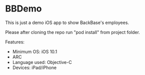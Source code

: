 # BBDemo
This is just a demo iOS app to show BackBase's employees.

Please after cloning the repo run "pod install" from project folder.

Features:
- Minimum OS: iOS 10.1
- ARC
- Language used: Objective-C
- Devices: iPad/iPhone
